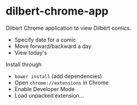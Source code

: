 dilbert-chrome-app
==================

Dilbert Chrome application to view Dilbert comics.

* Specify date for a comic
* Move forward/backward a day
* View today's


Install through 

* `bower install` (add dependencies)
* Open `chrome://extensions` in Chrome
* Enable Developer Mode
* Load unpacked extension...